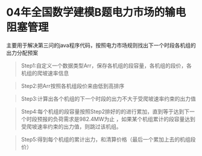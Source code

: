 # 04年全国数学建模B题电力市场的输电阻塞管理

主要用于解决第三问的java程序代码，按照电力市场规则找出下一个时段各机组的出力分配预案

>Step1:自定义一个数据类型Arr，保存各机组的段容量，各机组的段价，各机组的爬坡速率信息

>Step2:把Arr按照各机组段价来由低到高排序

>Step3:计算出各个机组的下一个时段的出力不大于受爬坡速率约束的出力值

>Step4:每个机组的段容量按照Step2排好的的进行累加，直到等于达到下一个时段预报的负荷需求是982.4MW为止
，如果某个机组累计的段容量达到受爬坡速率约束的出力值，则跳过该机组。

>Step5:得到每个机组的累计出力，和清算价格（最后一个累加上去的机组段价）

